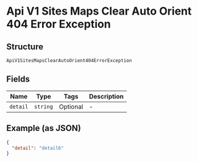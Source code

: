 
# Api V1 Sites Maps Clear Auto Orient 404 Error Exception

## Structure

`ApiV1SitesMapsClearAutoOrient404ErrorException`

## Fields

| Name | Type | Tags | Description |
|  --- | --- | --- | --- |
| `detail` | `string` | Optional | - |

## Example (as JSON)

```json
{
  "detail": "detail6"
}
```

